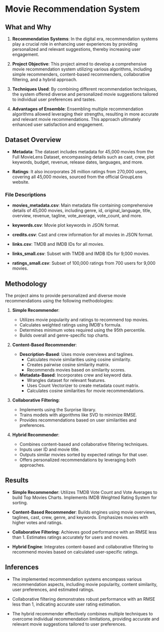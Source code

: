 # Movie Recommendation System

## What and Why

1. **Recommendation Systems**: In the digital era, recommendation systems play a crucial role in enhancing user experiences by providing personalized and relevant suggestions, thereby increasing user engagement.
   
2. **Project Objective**: This project aimed to develop a comprehensive movie recommendation system utilizing various algorithms, including simple recommenders, content-based recommenders, collaborative filtering, and a hybrid approach.
   
3. **Techniques Used**: By combining different recommendation techniques, the system offered diverse and personalized movie suggestions tailored to individual user preferences and tastes.
   
4. **Advantages of Ensemble**: Ensembling multiple recommendation algorithms allowed leveraging their strengths, resulting in more accurate and relevant movie recommendations. This approach ultimately enhanced user satisfaction and engagement.

## Dataset Overview

- **Metadata**: The dataset includes metadata for 45,000 movies from the Full MovieLens Dataset, encompassing details such as cast, crew, plot keywords, budget, revenue, release dates, languages, and more.
  
- **Ratings**: It also incorporates 26 million ratings from 270,000 users, covering all 45,000 movies, sourced from the official GroupLens website.

### File Descriptions

- **movies_metadata.csv**: Main metadata file containing comprehensive details of 45,000 movies, including genre, id, original_language, title, overview, revenue, tagline, vote_average, vote_count, and more.
  
- **keywords.csv**: Movie plot keywords in JSON format.
  
- **credits.csv**: Cast and crew information for all movies in JSON format.
  
- **links.csv**: TMDB and IMDB IDs for all movies.
  
- **links_small.csv**: Subset with TMDB and IMDB IDs for 9,000 movies.
  
- **ratings_small.csv**: Subset of 100,000 ratings from 700 users for 9,000 movies.

## Methodology

The project aims to provide personalized and diverse movie recommendations using the following methodologies:

1. **Simple Recommender**:
   - Utilizes movie popularity and ratings to recommend top movies.
   - Calculates weighted ratings using IMDB's formula.
   - Determines minimum votes required using the 95th percentile.
   - Builds overall and genre-specific top charts.

2. **Content-Based Recommender**:
   - **Description-Based**: Uses movie overviews and taglines.
     - Calculates movie similarities using cosine similarity.
     - Creates pairwise cosine similarity matrix.
     - Recommends movies based on similarity scores.
   - **Metadata-Based**: Incorporates crew and keyword data.
     - Wrangles dataset for relevant features.
     - Uses Count Vectorizer to create metadata count matrix.
     - Calculates cosine similarities for movie recommendations.

3. **Collaborative Filtering**:
   - Implements using the Surprise library.
   - Trains models with algorithms like SVD to minimize RMSE.
   - Provides recommendations based on user similarities and preferences.

4. **Hybrid Recommender**:
   - Combines content-based and collaborative filtering techniques.
   - Inputs user ID and movie title.
   - Outputs similar movies sorted by expected ratings for that user.
   - Offers personalized recommendations by leveraging both approaches.

## Results

- **Simple Recommender**: Utilizes TMDB Vote Count and Vote Averages to build Top Movies Charts. Implements IMDB Weighted Rating System for sorting.
  
- **Content-Based Recommender**: Builds engines using movie overviews, taglines, cast, crew, genre, and keywords. Emphasizes movies with higher votes and ratings.
  
- **Collaborative Filtering**: Achieves good performance with an RMSE less than 1. Estimates ratings accurately for users and movies.
  
- **Hybrid Engine**: Integrates content-based and collaborative filtering to recommend movies based on calculated user-specific ratings.

## Inferences

- The implemented recommendation systems encompass various recommendation aspects, including movie popularity, content similarity, user preferences, and estimated ratings.
  
- Collaborative filtering demonstrates robust performance with an RMSE less than 1, indicating accurate user rating estimation.
  
- The hybrid recommender effectively combines multiple techniques to overcome individual recommendation limitations, providing accurate and relevant movie suggestions tailored to user preferences.
